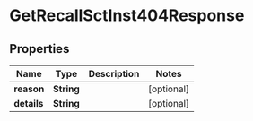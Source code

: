 

# GetRecallSctInst404Response


## Properties

| Name | Type | Description | Notes |
|------------ | ------------- | ------------- | -------------|
|**reason** | **String** |  |  [optional] |
|**details** | **String** |  |  [optional] |



